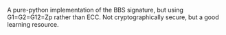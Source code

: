 A pure-python implementation of the BBS signature, but using G1=G2=G12=Zp rather than ECC. Not cryptographically secure, but a good learning resource.
